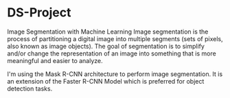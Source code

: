 # DS-Project
Image Segmentation with Machine Learning
Image segmentation is the process of partitioning a digital image into multiple segments (sets of pixels, also known as image objects). The goal of segmentation is to simplify and/or change the representation of an image into something that is more meaningful and easier to analyze.

I'm using the Mask R-CNN architecture to perform image segmentation. It is an extension of the Faster R-CNN Model which is preferred for object detection tasks.
